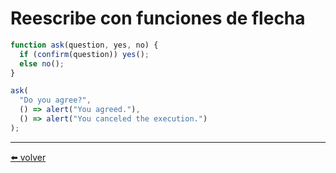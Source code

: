 # Reescribe con funciones de flecha

````js
function ask(question, yes, no) {
  if (confirm(question)) yes();
  else no();
}

ask(
  "Do you agree?",
  () => alert("You agreed."),
  () => alert("You canceled the execution.")
);
````

---
[⬅️ volver](https://github.com/VictorHugoAguilar/javascript-interview-questions-explained/tree/main/theory/first-steps/17_arrow-functions-basics/readme.md#reescribe-con-funciones-de-flecha)
